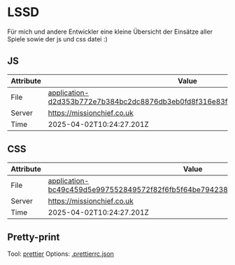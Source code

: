 # LSSD

Für mich und andere Entwickler eine kleine Übersicht der Einsätze aller Spiele sowie der js und css datei :)

<!-- automated -->

## JS

| Attribute | Value                                                                                                                                                                                                |
| --------- | ---------------------------------------------------------------------------------------------------------------------------------------------------------------------------------------------------- |
| File      | [application-d2d353b772e7b384bc2dc8876db3eb0fd8f316e83f5651b1f5116f033d54fade.js](https://missionchief.co.uk/assets/application-d2d353b772e7b384bc2dc8876db3eb0fd8f316e83f5651b1f5116f033d54fade.js) |
| Server    | https://missionchief.co.uk                                                                                                                                                                           |
| Time      | 2025-04-02T10:24:27.201Z                                                                                                                                                                             |

## CSS

| Attribute | Value                                                                                                                                                                                                  |
| --------- | ------------------------------------------------------------------------------------------------------------------------------------------------------------------------------------------------------ |
| File      | [application-bc49c459d5e997552849572f82f6fb5f64be794238e256b2ba7a8351e1c000b3.css](https://missionchief.co.uk/assets/application-bc49c459d5e997552849572f82f6fb5f64be794238e256b2ba7a8351e1c000b3.css) |
| Server    | https://missionchief.co.uk                                                                                                                                                                             |
| Time      | 2025-04-02T10:24:27.201Z                                                                                                                                                                               |

## Pretty-print

Tool: [prettier](https://prettier.io)
Options: [.prettierrc.json](./.prettierrc.json)

<!-- /automated -->
